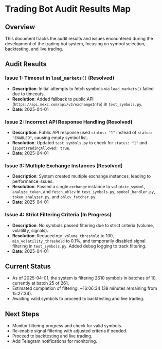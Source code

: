 # Trading Bot Audit Results Map

## Overview
This document tracks the audit results and issues encountered during the development of the trading bot system, focusing on symbol selection, backtesting, and live trading.

## Audit Results

### Issue 1: Timeout in `load_markets()` (Resolved)
- **Description**: Initial attempts to fetch symbols via `load_markets()` failed due to timeouts.
- **Resolution**: Added fallback to public API (`https://api.mexc.com/api/v3/exchangeInfo`) in `test_symbols.py`.
- **Date**: 2025-04-01

### Issue 2: Incorrect API Response Handling (Resolved)
- **Description**: Public API response used `status: "1"` instead of `status: "ENABLED"`, causing empty symbol list.
- **Resolution**: Updated `test_symbols.py` to check for `status: "1"` and `isSpotTradingAllowed: true`.
- **Date**: 2025-04-01

### Issue 3: Multiple Exchange Instances (Resolved)
- **Description**: System created multiple exchange instances, leading to performance issues.
- **Resolution**: Passed a single `exchange` instance to `validate_symbol`, `analyze_token`, and `fetch_ohlcv` in `test_symbols.py`, `symbol_handler.py`, `token_analyzer.py`, and `ohlcv_fetcher.py`.
- **Date**: 2025-04-01

### Issue 4: Strict Filtering Criteria (In Progress)
- **Description**: No symbols passed filtering due to strict criteria (volume, volatility, signals).
- **Resolution**: Reduced `min_volume_threshold` to 100, `min_volatility_threshold` to 0.1%, and temporarily disabled signal filtering in `test_symbols.py`. Added debug logging to track filtering.
- **Date**: 2025-04-01

## Current Status
- As of 2025-04-01, the system is filtering 2610 symbols in batches of 10, currently at batch 25 of 261.
- Estimated completion of filtering: ~16:06:34 (39 minutes remaining from 15:27:34).
- Awaiting valid symbols to proceed to backtesting and live trading.

## Next Steps
- Monitor filtering progress and check for valid symbols.
- Re-enable signal filtering with adjusted criteria if needed.
- Proceed to backtesting and live trading.
- Add Telegram notifications for monitoring.
